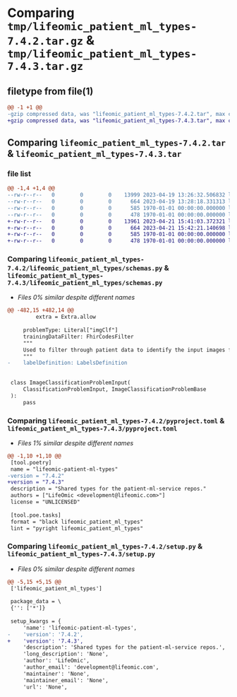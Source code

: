 # Comparing `tmp/lifeomic_patient_ml_types-7.4.2.tar.gz` & `tmp/lifeomic_patient_ml_types-7.4.3.tar.gz`

## filetype from file(1)

```diff
@@ -1 +1 @@
-gzip compressed data, was "lifeomic_patient_ml_types-7.4.2.tar", max compression
+gzip compressed data, was "lifeomic_patient_ml_types-7.4.3.tar", max compression
```

## Comparing `lifeomic_patient_ml_types-7.4.2.tar` & `lifeomic_patient_ml_types-7.4.3.tar`

### file list

```diff
@@ -1,4 +1,4 @@
--rw-r--r--   0        0        0    13999 2023-04-19 13:26:32.506832 lifeomic_patient_ml_types-7.4.2/lifeomic_patient_ml_types/schemas.py
--rw-r--r--   0        0        0      664 2023-04-19 13:28:18.331313 lifeomic_patient_ml_types-7.4.2/pyproject.toml
--rw-r--r--   0        0        0      585 1970-01-01 00:00:00.000000 lifeomic_patient_ml_types-7.4.2/setup.py
--rw-r--r--   0        0        0      478 1970-01-01 00:00:00.000000 lifeomic_patient_ml_types-7.4.2/PKG-INFO
+-rw-r--r--   0        0        0    13961 2023-04-21 15:41:03.372321 lifeomic_patient_ml_types-7.4.3/lifeomic_patient_ml_types/schemas.py
+-rw-r--r--   0        0        0      664 2023-04-21 15:42:21.140698 lifeomic_patient_ml_types-7.4.3/pyproject.toml
+-rw-r--r--   0        0        0      585 1970-01-01 00:00:00.000000 lifeomic_patient_ml_types-7.4.3/setup.py
+-rw-r--r--   0        0        0      478 1970-01-01 00:00:00.000000 lifeomic_patient_ml_types-7.4.3/PKG-INFO
```

### Comparing `lifeomic_patient_ml_types-7.4.2/lifeomic_patient_ml_types/schemas.py` & `lifeomic_patient_ml_types-7.4.3/lifeomic_patient_ml_types/schemas.py`

 * *Files 0% similar despite different names*

```diff
@@ -482,15 +482,14 @@
         extra = Extra.allow
 
     problemType: Literal["imgClf"]
     trainingDataFilter: FhirCodesFilter
     """
     Used to filter through patient data to identify the input images for the model.
     """
-    labelDefinition: LabelsDefinition
 
 
 class ImageClassificationProblemInput(
     ClassificationProblemInput, ImageClassificationProblemBase
 ):
     pass
```

### Comparing `lifeomic_patient_ml_types-7.4.2/pyproject.toml` & `lifeomic_patient_ml_types-7.4.3/pyproject.toml`

 * *Files 1% similar despite different names*

```diff
@@ -1,10 +1,10 @@
 [tool.poetry]
 name = "lifeomic-patient-ml-types"
-version = "7.4.2"
+version = "7.4.3"
 description = "Shared types for the patient-ml-service repos."
 authors = ["LifeOmic <development@lifeomic.com>"]
 license = "UNLICENSED"
 
 [tool.poe.tasks]
 format = "black lifeomic_patient_ml_types"
 lint = "pyright lifeomic_patient_ml_types"
```

### Comparing `lifeomic_patient_ml_types-7.4.2/setup.py` & `lifeomic_patient_ml_types-7.4.3/setup.py`

 * *Files 0% similar despite different names*

```diff
@@ -5,15 +5,15 @@
 ['lifeomic_patient_ml_types']
 
 package_data = \
 {'': ['*']}
 
 setup_kwargs = {
     'name': 'lifeomic-patient-ml-types',
-    'version': '7.4.2',
+    'version': '7.4.3',
     'description': 'Shared types for the patient-ml-service repos.',
     'long_description': 'None',
     'author': 'LifeOmic',
     'author_email': 'development@lifeomic.com',
     'maintainer': 'None',
     'maintainer_email': 'None',
     'url': 'None',
```

